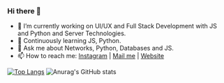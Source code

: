 ### Hi there 👋

- 🔭 I’m currently working on UI/UX and Full Stack Development with JS and Python and Server Technologies.
- 🌱 Continuously learning JS, Python.
- 💬 Ask me about Networks, Python, Databases and JS.
- 📫 How to reach me: [Instagram](https://instagram.com/parjanya_modi/) | [Mail me](mailto:contact@parjanyamodi.com) | [Website](https://parjanyamodi.com)

[![Top Langs](https://github-readme-stats.vercel.app/api/top-langs/?username=parjanyamodi&langs_count=10)](https://github.com/anuraghazra/github-readme-stats)
![Anurag's GitHub stats](https://github-readme-stats.vercel.app/api?username=parjanyamodi&count_private=true)
